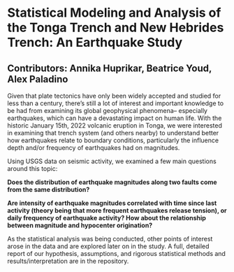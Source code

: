 # Statistical Modeling and Analysis of the Tonga Trench and New Hebrides Trench: An Earthquake Study
## Contributors: Annika Huprikar, Beatrice Youd, Alex Paladino

Given that plate tectonics have only been widely accepted and studied for less than a century, there’s still a lot of interest and important knowledge to be had from examining its global geophysical phenomena– especially earthquakes, which can have a devastating impact on human life.  With the historic January 15th, 2022 volcanic eruption in Tonga, we were interested in examining that trench system (and others nearby) to understand better how earthquakes relate to boundary conditions, particularly the influence depth and/or frequency of earthquakes had on magnitudes.  

Using USGS data on seismic activity, we examined a few main questions around this topic:

**Does the distribution of earthquake magnitudes along two faults come from the same distribution?**

**Are intensity of earthquake magnitudes correlated with time since last activity (theory being that more frequent earthquakes release tension), or daily frequency of earthquake activity? How about the relationship between magnitude and hypocenter origination?**

As the statistical analysis was being conducted, other points of interest arose in the data and are explored later on in the study. A full, detailed report of our hypothesis, assumptions, and rigorous statistical methods and results/interpretation are in the repository.
